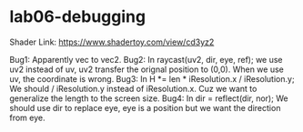 # lab06-debugging

Shader Link: https://www.shadertoy.com/view/cd3yz2

Bug1: Apparently vec to vec2.
Bug2: In raycast(uv2, dir, eye, ref); we use uv2 instead of uv, uv2 transfer the orignal position to (0,0). When we use uv, the coordinate is wrong.
Bug3: In H *= len * iResolution.x / iResolution.y; We should / iResolution.y instead of iResolution.x. Cuz we want to generalize the length to the screen size.
Bug4: In dir = reflect(dir, nor); We should use dir to replace eye, eye is a position but we want the direction from eye.
